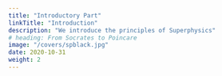 ```yaml
---
title: "Introductory Part"
linkTitle: "Introduction"
description: "We introduce the principles of Superphysics"
# heading: From Socrates to Poincare
image: "/covers/spblack.jpg"
date: 2020-10-31
weight: 2
---
```

